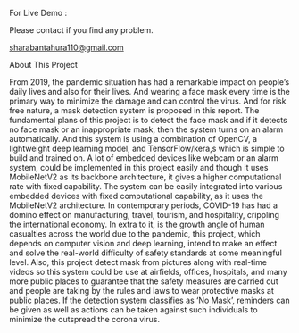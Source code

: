 For Live Demo : 


Please contact if you find any problem.

sharabantahura110@gmail.com


About This Project

From 2019, the pandemic situation has had a remarkable impact on people’s daily lives and also for their lives. And wearing a face mask every time is the primary way to minimize the damage and can control the virus. And for risk free nature, a mask detection system is proposed in this report. The fundamental plans of this project is to detect the face mask and if it detects no face mask or an inappropriate mask, then the system turns on an alarm automatically. And this system is using a combination of OpenCV, a lightweight deep learning model, and TensorFlow/kera,s which is simple to build and trained on. A lot of embedded devices like webcam or an alarm system, could be implemented in this project easily and though it uses MobileNetV2 as its backbone architecture, it gives a higher computational rate with fixed capability. The system can be easily integrated into various embedded devices with fixed computational capability, as it uses the MobileNetV2 architecture. In contemporary periods, COVID-19 has had a domino effect on manufacturing, travel, tourism, and hospitality, crippling the international economy. In extra to it, is the growth angle of human casualties across the world due to the pandemic, this project, which depends on computer vision and deep learning, intend to make an effect and solve the real-world difficulty of safety standards at some meaningful level. Also, this project detect mask from pictures along with real-time videos so this system could be use at airfields, offices, hospitals, and many more public places to guarantee that the safety measures are carried out and people are taking by the rules and laws to wear protective masks at public places. If the detection system classifies as ‘No Mask’, reminders can be given as well as actions can be taken against such individuals to minimize the outspread the corona virus.
